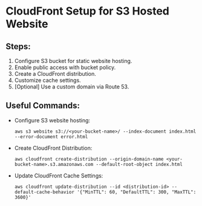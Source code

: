 # CloudFront Setup for S3 Hosted Website
## Steps:
1. Configure S3 bucket for static website hosting.
2. Enable public access with bucket policy.
3. Create a CloudFront distribution.
4. Customize cache settings.
5. [Optional] Use a custom domain via Route 53.

## Useful Commands:
- Configure S3 website hosting:
  ```
  aws s3 website s3://<your-bucket-name>/ --index-document index.html --error-document error.html
  ```
- Create CloudFront Distribution:
  ```
  aws cloudfront create-distribution --origin-domain-name <your-bucket-name>.s3.amazonaws.com --default-root-object index.html
  ```
- Update CloudFront Cache Settings:
  ```
  aws cloudfront update-distribution --id <distribution-id> --default-cache-behavior '{"MinTTL": 60, "DefaultTTL": 300, "MaxTTL": 3600}'
  ```
